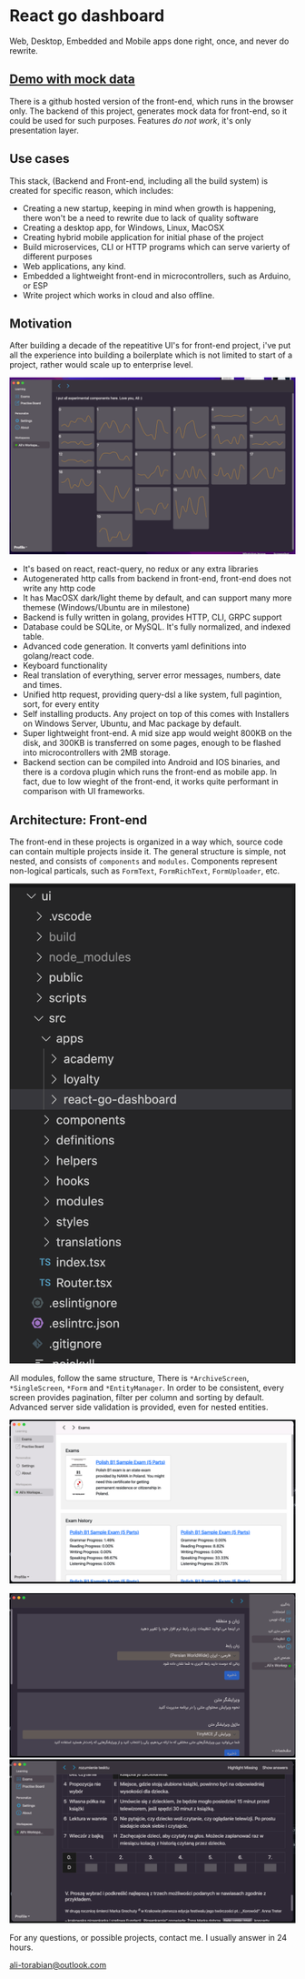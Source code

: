 # React go dashboard

Web, Desktop, Embedded and Mobile apps done right, once, and never do rewrite.

## [Demo with mock data](https://torabian.github.io/react-go-dashboard)

There is a github hosted version of the front-end, which runs in the browser only. The backend of this project,
generates mock data for front-end, so it could be used for such purposes. Features _do not work_, it's only presentation layer.

## Use cases

This stack, (Backend and Front-end, including all the build system) is created for specific reason, which includes:

- Creating a new startup, keeping in mind when growth is happening, there won't be a need to rewrite due to lack
  of quality software
- Creating a desktop app, for Windows, Linux, MacOSX
- Creating hybrid mobile application for initial phase of the project
- Build microservices, CLI or HTTP programs which can serve varierty of different purposes
- Web applications, any kind.
- Embedded a lightweight front-end in microcontrollers, such as Arduino, or ESP
- Write project which works in cloud and also offline.

## Motivation

After building a decade of the repeatitive UI's for front-end project, i've put all the experience into building
a boilerplate which is not limited to start of a project, rather would scale up to enterprise level.

![Alt text](assets/react-go-sample4.png)

- It's based on react, react-query, no redux or any extra libraries
- Autogenerated http calls from backend in front-end, front-end does not write any http code
- It has MacOSX dark/light theme by default, and can support many more themese (Windows/Ubuntu are in milestone)
- Backend is fully written in golang, provides HTTP, CLI, GRPC support
- Database could be SQLite, or MySQL. It's fully normalized, and indexed table.
- Advanced code generation. It converts yaml definitions into golang/react code.
- Keyboard functionality
- Real translation of everything, server error messages, numbers, date and times.
- Unified http request, providing query-dsl a like system, full pagintion, sort, for every entity
- Self installing products. Any project on top of this comes with Installers on Windows Server, Ubuntu, and Mac package by default.
- Super lightweight front-end. A mid size app would weight 800KB on the disk, and 300KB is transferred on some pages,
  enough to be flashed into microcontrollers with 2MB storage.
- Backend section can be compiled into Android and IOS binaries, and there is a cordova plugin which runs the front-end as mobile app. In fact, due to low wieght of the front-end, it works quite performant in comparison with UI frameworks.

## Architecture: Front-end

The front-end in these projects is organized in a way which, source code can contain multiple projects inside it.
The general structure is simple, not nested, and consists of `components` and `modules`. Components represent non-logical particals, such as `FormText`, `FormRichText`, `FormUploader`, etc.

![Alt text](assets/react-go-front-end-architecture.png)

All modules, follow the same structure, There is `*ArchiveScreen`, `*SingleScreen`, `*Form` and `*EntityManager`.
In order to be consistent, every screen provides pagination, filter per column and sorting by default.
Advanced server side validation is provided, even for nested entities.

![Alt text](assets/react-go-polish-b1-desktop-2.png)

![Alt text](assets/react-go-polish-b1-persian.png)
![Alt text](assets/react-go-sample3.png)

For any questions, or possible projects, contact me. I usually answer in 24 hours.

ali-torabian@outlook.com
